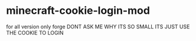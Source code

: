 # minecraft-cookie-login-mod
for all version
only forge
DONT ASK ME WHY ITS SO SMALL  ITS JUST USE THE COOKIE TO LOGIN
